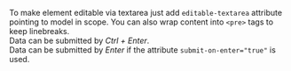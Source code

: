 To make element editable via textarea just add `editable-textarea` attribute
pointing to model in scope. You can also wrap content into `<pre>` tags to keep linebreaks.  
Data can be submitted by *Ctrl + Enter*.  
Data can be submitted by *Enter* if the attribute `submit-on-enter="true"` is used.